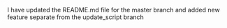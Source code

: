 I have updated the README.md file for the master branch and added new feature separate from the update_script branch
